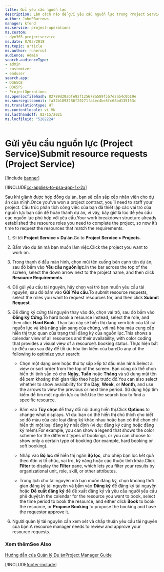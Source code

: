 ```yaml
---
title: Gửi yêu cầu nguồn lực
description: Làm cách nào để gửi yêu cầu nguồn lực trong Project Service
author: JohnPBurrows
manager: kfend
ms.service: project-operations
ms.custom:
- dyn365-projectservice
ms.date: 8/03/2018
ms.topic: article
ms.author: ruhercul
audience: Admin
search.audienceType:
- admin
- customizer
- enduser
search.app:
- D365CE
- D365PS
- ProjectOperations
ms.openlocfilehash: 82789d20abfe92f125678a589f5b7e2a54c0b19e
ms.sourcegitcommit: fa32b1893286f20271fa4ec4be8fc68bd135f53c
ms.translationtype: HT
ms.contentlocale: vi-VN
ms.lasthandoff: 02/15/2021
ms.locfileid: "5282224"
---
```

# <a name="submit-resource-requests-project-service"></a><span data-ttu-id="41562-103">Gửi yêu cầu nguồn lực (Project Service)</span><span class="sxs-lookup"><span data-stu-id="41562-103">Submit resource requests (Project Service)</span></span>

[!include [banner](../includes/psa-now-project-operations.md)]

[!INCLUDE[cc-applies-to-psa-app-1x-2x](../includes/cc-applies-to-psa-app-1x-2x.md)]

<span data-ttu-id="41562-104">Sau khi giành được hợp đồng dự án, bạn sẽ cần sắp xếp nhân viên cho dự án của mình.</span><span class="sxs-lookup"><span data-stu-id="41562-104">Once you’ve won a project contract, you’ll need to staff your project.</span></span> <span data-ttu-id="41562-105">Cấu trúc phân tích công việc của bạn đã thiết lập các vai trò của nguồn lực bạn cần để hoàn thành dự án, vì vậy, bây giờ là lúc để yêu cầu các nguồn lực phù hợp với yêu cầu.</span><span class="sxs-lookup"><span data-stu-id="41562-105">Your work breakdown structure already established the resource roles you need to complete the project, so now it’s time to request the resources that match the requirements.</span></span>  
  
1.  <span data-ttu-id="41562-106">Đi tới **Project Service > Dự án**.</span><span class="sxs-lookup"><span data-stu-id="41562-106">Go to **Project Service > Projects**.</span></span>  
  
2.  <span data-ttu-id="41562-107">Bấm vào dự án mà bạn muốn làm việc.</span><span class="sxs-lookup"><span data-stu-id="41562-107">Click the project you want to work on.</span></span>  
  
3.  <span data-ttu-id="41562-108">Trong thanh ở đầu màn hình, chọn mũi tên xuống bên cạnh tên dự án, sau đó bấm vào **Yêu cầu nguồn lực**.</span><span class="sxs-lookup"><span data-stu-id="41562-108">In the bar across the top of the screen, select the down arrow next to the project name, and then click **Resource Requirements**.</span></span>  
  
4.  <span data-ttu-id="41562-109">Để gửi yêu cầu tài nguyên, hãy chọn vai trò bạn muốn yêu cầu tài nguyên, sau đó bấm vào **Gửi Yêu cầu**.</span><span class="sxs-lookup"><span data-stu-id="41562-109">To submit resource requests, select the roles you want to request resources for, and then click **Submit Request**.</span></span>  
  
5.  <span data-ttu-id="41562-110">Để đăng ký cứng tài nguyên thay vào đó, chọn vai trò, sau đó bấm vào **Đăng ký Cứng**.</span><span class="sxs-lookup"><span data-stu-id="41562-110">To hard book a resource instead, select the role, and then click **Hard Book**.</span></span> <span data-ttu-id="41562-111">Thao tác này sẽ hiển thị dạng xem lịch của tất cả nguồn lực và khả năng sẵn sàng của chúng, với mã hóa màu cung cấp hiển thị trực quan của trạng thái đăng ký của nguồn lực.</span><span class="sxs-lookup"><span data-stu-id="41562-111">This shows a calendar view of all resources and their availability, with color coding that provides a visual view of a resource’s booking status.</span></span> <span data-ttu-id="41562-112">Thực hiện bất kỳ điều nào sau đây để tối ưu hóa tìm kiếm của bạn:</span><span class="sxs-lookup"><span data-stu-id="41562-112">Do any of the following to optimize your search:</span></span>  
  
    -   <span data-ttu-id="41562-113">Chọn một dạng xem hoặc thứ tự sắp xếp từ đầu màn hình.</span><span class="sxs-lookup"><span data-stu-id="41562-113">Select a view or sort order from the top of the screen.</span></span> <span data-ttu-id="41562-114">Bạn cũng có thể chọn hiển thị tính sẵn có cho **Ngày**, **Tuần** hoặc **Tháng** và sử dụng mũi tên để xem khoảng thời gian tiếp theo hoặc trước đó.</span><span class="sxs-lookup"><span data-stu-id="41562-114">You can also select whether to show availability for the **Day**, **Week**, or **Month**, and use the arrows to view the previous or next time period.</span></span> <span data-ttu-id="41562-115">Sử dụng hộp tìm kiếm để tìm một nguồn lực cụ thể.</span><span class="sxs-lookup"><span data-stu-id="41562-115">Use the search box to find a specific resource.</span></span>  
  
    -   <span data-ttu-id="41562-116">Bấm vào **Tùy chọn** để thay đổi nội dung hiển thị.</span><span class="sxs-lookup"><span data-stu-id="41562-116">Click **Options** to change what displays.</span></span> <span data-ttu-id="41562-117">Ví dụ: bạn có thể hiển thị chú thích cho biết sơ đồ màu của các loại đăng ký khác nhau hoặc bạn có thể chọn chỉ hiển thị một loại đăng ký nhất định (ví dụ: đăng ký cứng hoặc đăng ký mềm).</span><span class="sxs-lookup"><span data-stu-id="41562-117">For example, you can show a legend that shows the color scheme for the different types of bookings, or you can choose to show only a certain type of booking (for example, hard booking or soft booking).</span></span>  
  
    -   <span data-ttu-id="41562-118">Nhấp vào **Bộ lọc** để hiển thị ngăn **Bộ lọc**, cho phép bạn lọc kết quả theo đơn vị tổ chức, vai trò, kỹ năng hoặc các thuộc tính khác.</span><span class="sxs-lookup"><span data-stu-id="41562-118">Click **Filter** to display the **Filter** pane, which lets you filter your results by organizational unit, role, skill, or other attributes.</span></span>  
  
    -   <span data-ttu-id="41562-119">Trong lịch cho tài nguyên mà bạn muốn đăng ký, chọn khoảng thời gian đăng ký tài nguyên và bấm vào **Đăng ký** để đăng ký tài nguyên hoặc **Đề xuất đăng ký** để đề xuất đăng ký và yêu cầu người yêu cầu phê duyệt.</span><span class="sxs-lookup"><span data-stu-id="41562-119">In the calendar for the resource you want to book, select the time period to book the resource, and either click **Book** to book the resource, or **Propose Booking** to propose the booking and have the requestor approve it.</span></span>  
  
6.  <span data-ttu-id="41562-120">Người quản lý tài nguyên cần xem xét và chấp thuận yêu cầu tài nguyên của bạn.</span><span class="sxs-lookup"><span data-stu-id="41562-120">A resource manager needs to review and approve your resource requests.</span></span>  
  
### <a name="see-also"></a><span data-ttu-id="41562-121">Xem thêm</span><span class="sxs-lookup"><span data-stu-id="41562-121">See Also</span></span>  
 [<span data-ttu-id="41562-122">Hướng dẫn của Quản lý Dự án</span><span class="sxs-lookup"><span data-stu-id="41562-122">Project Manager Guide</span></span>](../psa/project-manager-guide.md)


[!INCLUDE[footer-include](../includes/footer-banner.md)]